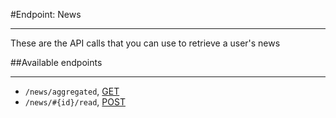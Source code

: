#Endpoint: News
***

These are the API calls that you can use to retrieve a user's news

##Available endpoints
***
* `/news/aggregated`, [GET](news/GET_news_aggregated.md#files)
* `/news/#{id}/read`, [POST](news/POST_news_id_read.md#files)